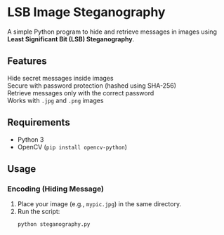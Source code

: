 # LSB Image Steganography  
A simple Python program to hide and retrieve messages in images using **Least Significant Bit (LSB) Steganography**.  
## Features  
 Hide secret messages inside images  
 Secure with password protection (hashed using SHA-256)  
 Retrieve messages only with the correct password  
 Works with `.jpg` and `.png` images  
## Requirements  
- Python 3  
- OpenCV (`pip install opencv-python`)  
## Usage 
### **Encoding (Hiding Message)**  
1. Place your image (e.g., `mypic.jpg`) in the same directory.  
2. Run the script:  
   ```sh
   python steganography.py
 
